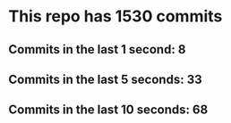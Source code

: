 # This repo has 1530 commits

## Commits in the last 1 second: 8
## Commits in the last 5 seconds: 33
## Commits in the last 10 seconds: 68
